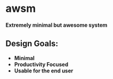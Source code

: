 # awsm
**Extremely minimal but awesome system**

## Design Goals:
- **Minimal**<br>
- **Productivity Focused**<br>
- **Usable for the end user**<br>
